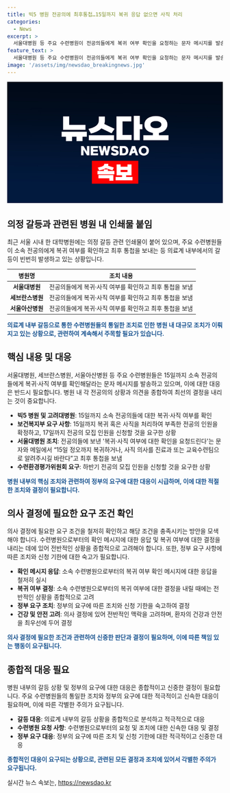 ```yaml
---
title: 빅5 병원 전공의에 최후통첩…15일까지 복귀 응답 없으면 사직 처리
categories:
  - News
excerpt: >
  서울대병원 등 주요 수련병원이 전공의들에게 복귀 여부 확인을 요청하는 문자 메시지를 발송했다. 정부의 요구에 따라 15일까지 복귀 또는 사직을 처리하고, 장관 직속 수련환경평가위원회에 전공의 모집 인원을 신청해야 한다. 미복귀 시 자동 사직 처리될 것으로, 221곳의 수련병원이 동일한 조치를 취할 것으로 보인다. (150자)
feature_text: >
  서울대병원 등 주요 수련병원이 전공의들에게 복귀 여부 확인을 요청하는 문자 메시지를 발송했다. 정부의 요구에 따라 15일까지 복귀 또는 사직을 처리하고, 장관 직속 수련환경평가위원회에 전공의 모집 인원을 신청해야 한다. 미복귀 시 자동 사직 처리될 것으로, 221곳의 수련병원이 동일한 조치를 취할 것으로 보인다. (150자)
image: '/assets/img/newsdao_breakingnews.jpg'
---
```


<p><img src="/assets/img/newsdao_breakingnews.jpg" alt="bookingtag 속보" /></p>

<h2 data-ke-size="size26">의정 갈등과 관련된 병원 내 인쇄물 붙임</h2>

<p data-ke-size="size16">최근 서울 시내 한 대학병원에는 의정 갈등 관련 인쇄물이 붙어 있으며, 주요 수련병원들이 소속 전공의에게 복귀 여부를 확인하고 최후 통첩을 보내는 등 의료계 내부에서의 갈등이 빈번히 발생하고 있는 상황입니다.</p>

<p data-ke-size="size16"></p>

<table>
    <thead>
        <tr>
            <th><b>병원명</b></th>
            <th><b>조치 내용</b></th>
        </tr>
    </thead>
    <tbody>
        <tr>
            <td style="text-align: center; height: 17px;"><b>서울대병원</b></td>
            <td style="text-align: center; height: 17px;">전공의들에게 복귀·사직 여부를 확인하고 최후 통첩을 보냄</td>
        </tr>
        <tr>
            <td style="text-align: center; height: 17px;"><b>세브란스병원</b></td>
            <td style="text-align: center; height: 17px;">전공의들에게 복귀·사직 여부를 확인하고 최후 통첩을 보냄</td>
        </tr>
        <tr>
            <td style="text-align: center; height: 17px;"><b>서울아산병원</b></td>
            <td style="text-align: center; height: 17px;">전공의들에게 복귀·사직 여부를 확인하고 최후 통첩을 보냄</td>
        </tr>
    </tbody>
</table>

<p data-ke-size="size16"><b><span style="color: #1a5490;">의료계 내부 갈등으로 통한 수련병원들의 통일한 조치로 인한 병원 내 대규모 조치가 이뤄지고 있는 상황으로, 관련하여 계속해서 주목할 필요가 있습니다.</span></b></p>

<h2 data-ke-size="size26">핵심 내용 및 대응</h2>

<p data-ke-size="size16">서울대병원, 세브란스병원, 서울아산병원 등 주요 수련병원들은 15일까지 소속 전공의들에게 복귀·사직 여부를 확인해달라는 문자 메시지를 발송하고 있으며, 이에 대한 대응은 반드시 필요합니다. 병원 내 각 전공의의 상황과 의견을 종합하여 최선의 결정을 내리는 것이 중요합니다.</p>

<ul>
    <li><b>빅5 병원 및 고려대병원</b>: 15일까지 소속 전공의들에 대한 복귀·사직 여부를 확인</li>
    <li><b>보건복지부 요구 사항</b>: 15일까지 복귀 혹은 사직을 처리하여 부족한 전공의 인원을 확정하고, 17일까지 전공의 모집 인원을 신청할 것을 요구한 상황</li>
    <li><b>서울대병원 조치</b>: 전공의들에 보낸 '복귀·사직 여부에 대한 확인을 요청드린다'는 문자와 메일에서 “15일 정오까지 복귀하거나, 사직 의사를 진료과 또는 교육수련팀으로 알려주시길 바란다”고 최후 통첩을 보냄</li>
    <li><b>수련환경평가위원회 요구</b>: 하반기 전공의 모집 인원을 신청할 것을 요구한 상황</li>
</ul>

<p data-ke-size="size16"><b><span style="color: #1a5490;">병원 내부의 핵심 조치와 관련하여 정부의 요구에 대한 대응이 시급하며, 이에 대한 적절한 조치와 결정이 필요합니다.</span></b></p>

<h2 data-ke-size="size26">의사 결정에 필요한 요구 조건 확인</h2>

<p data-ke-size="size16">의사 결정에 필요한 요구 조건을 철저히 확인하고 해당 조건을 충족시키는 방안을 모색해야 합니다. 수련병원으로부터의 확인 메시지에 대한 응답 및 복귀 여부에 대한 결정을 내리는 데에 있어 전반적인 상황을 종합적으로 고려해야 합니다. 또한, 정부 요구 사항에 따른 조치와 신청 기한에 대한 숙고가 필요합니다.</p>

<ul>
    <li><b>확인 메시지 응답</b>: 소속 수련병원으로부터의 복귀 여부 확인 메시지에 대한 응답을 철저히 실시</li>
    <li><b>복귀 여부 결정</b>: 소속 수련병원으로부터의 복귀 여부에 대한 결정을 내릴 때에는 전반적인 상황을 종합적으로 고려</li>
    <li><b>정부 요구 조치</b>: 정부의 요구에 따른 조치와 신청 기한을 숙고하여 결정</li>
    <li><b>건강 및 안전 고려</b>: 의사 결정에 있어 전반적인 맥락을 고려하며, 환자의 건강과 안전을 최우선에 두어 결정</li>
</ul>

<p data-ke-size="size16"><b><span style="color: #1a5490;">의사 결정에 필요한 조건과 관련하여 신중한 판단과 결정이 필요하며, 이에 따른 책임 있는 행동이 요구됩니다.</span></b></p>

<h2 data-ke-size="size26">종합적 대응 필요</h2>

<p data-ke-size="size16">병원 내부의 갈등 상황 및 정부의 요구에 대한 대응은 종합적이고 신중한 결정이 필요합니다. 주요 수련병원들의 통일한 조치와 정부의 요구에 대한 적극적이고 신속한 대응이 필요하며, 이에 따른 각별한 주의가 요구됩니다.</p>

<ul>
    <li><b>갈등 대응</b>: 의료계 내부의 갈등 상황을 종합적으로 분석하고 적극적으로 대응</li>
    <li><b>수련병원 요청 사항</b>: 수련병원으로부터의 요청 및 조치에 대한 신속한 대응 및 결정</li>
    <li><b>정부 요구 대응</b>: 정부의 요구에 따른 조치 및 신청 기한에 대한 적극적이고 신중한 대응</li>
</ul>

<p data-ke-size="size16"><b><span style="color: #1a5490;">종합적인 대응이 요구되는 상황으로, 관련된 모든 결정과 조치에 있어서 각별한 주의가 요구됩니다.</span></b></p>
실시간 뉴스 속보는, <a href="https://newsdao.kr" rel="dofollow">https://newsdao.kr</a>


